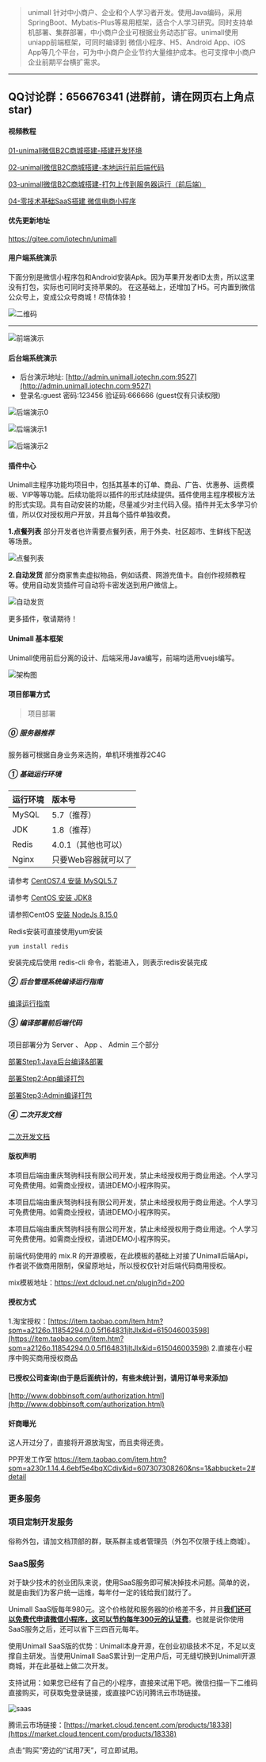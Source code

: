 > unimall 针对中小商户、企业和个人学习者开发。使用Java编码，采用SpringBoot、Mybatis-Plus等易用框架，适合个人学习研究。同时支持单机部署、集群部署，中小商户企业可根据业务动态扩容。unimall使用uniapp前端框架，可同时编译到 微信小程序、H5、Android App、iOS App等几个平台，可为中小商户企业节约大量维护成本。也可支撑中小商户企业前期平台横扩需求。

---
QQ讨论群：656676341 (进群前，请在网页右上角点star)
---

#### 视频教程

[01-unimall微信B2C商城搭建-搭建开发环境](https://www.bilibili.com/video/av85227442/)

[02-unimall微信B2C商城搭建-本地运行前后端代码](https://www.bilibili.com/video/av85237640/)

[03-unimall微信B2C商城搭建-打包上传到服务器运行（前后端）](https://www.bilibili.com/video/av85244186/)

[04-零技术基础SaaS搭建 微信电商小程序](https://www.bilibili.com/video/av85247037/)

#### 优先更新地址

https://gitee.com/iotechn/unimall

#### 用户端系统演示

下面分别是微信小程序包和Android安装Apk。因为苹果开发者ID太贵，所以这里没有打包，实际也可同时支持苹果的。
在这基础上，还增加了H5。可内置到微信公众号上，变成公众号商城！尽情体验！

![二维码](snapshoot/qr.jpg)

---


![前端演示](snapshoot/front.jpg)

#### 后台端系统演示

- 后台演示地址: [http://admin.unimall.iotechn.com:9527](http://admin.unimall.iotechn.com:9527)
- 登录名:guest   密码:123456   验证码:666666 (guest仅有只读权限)

![后端演示0](snapshoot/backend0.png)

![后端演示1](snapshoot/backend1.png)

![后端演示2](snapshoot/backend2.png)


#### 插件中心

Unimall主程序功能均项目中，包括其基本的订单、商品、广告、优惠券、运费模板、VIP等等功能。后续功能将以插件的形式陆续提供。插件使用主程序模板方法的形式实现。具有自动安装的功能，尽量减少对主代码入侵。插件并无太多学习价值，所以仅对授权用户开放，并且每个插件单独收费。

**1.点餐列表**   部分开发者也许需要点餐列表，用于外卖、社区超市、生鲜线下配送等场景。

![点餐列表](snapshoot/plugin-menulist.jpg)

**2.自动发货**  部分商家售卖虚拟物品，例如话费、网游充值卡。自创作视频教程等。使用自动发货插件可自动将卡密发送到用户微信上。

![自动发货](snapshoot/plugin-autoship.jpg)

更多插件，敬请期待！

#### Unimall 基本框架

Unimall使用前后分离的设计、后端采用Java编写，前端均适用vuejs编写。

![架构图](snapshoot/framework.png)

#### 项目部署方式

>项目部署

##### ⓪ 服务器推荐
服务器可根据自身业务来选购，单机环境推荐2C4G

##### ① 基础运行环境

| 运行环境 | 版本号 |
|:--------|:--------|
|  MySQL   |  5.7（推荐）   |
|  JDK   |  1.8（推荐）   |
|  Redis   |  4.0.1（其他也可以）   |
|  Nginx  |  只要Web容器就可以了  |

请参考 [CentOS7.4 安装 MySQL5.7](https://github.com/iotechn/document-basic/blob/master/CentOS7.4_Install_MySQL5.7.md)

请参考 [CentOS 安装 JDK8](https://github.com/iotechn/document-basic/blob/master/CentOS_Install_JDK8.md)

请参照CentOS [安装 NodeJs 8.15.0](https://github.com/iotechn/document-basic/blob/master/CentOS_Install_NodeJS_8.15.0.md)

Redis安装可直接使用yum安装 
	
	yum install redis

安装完成后使用 redis-cli 命令，若能进入，则表示redis安装完成

##### ② 后台管理系统编译运行指南

[编译运行指南](doc/run.md)

##### ③ 编译部署前后端代码

项目部署分为 Server 、 App 、 Admin 三个部分

[部署Step1:Java后台编译&部署](doc/server.md)

[部署Step2:App编译打包](doc/app.md)

[部署Step3:Admin编译打包](doc/admin.md)

##### ④ 二次开发文档

[二次开发文档](doc/2develop.md)

#### 版权声明

本项目后端由重庆驽驹科技有限公司开发，禁止未经授权用于商业用途。个人学习可免费使用。如需商业授权，请进DEMO小程序购买。

本项目后端由重庆驽驹科技有限公司开发，禁止未经授权用于商业用途。个人学习可免费使用。如需商业授权，请进DEMO小程序购买。

本项目后端由重庆驽驹科技有限公司开发，禁止未经授权用于商业用途。个人学习可免费使用。如需商业授权，请进DEMO小程序购买。

前端代码使用的 mix.R 的开源模板，在此模板的基础上对接了Unimall后端Api，作者说不做商用限制，保留原地址，所以授权仅针对后端代码商用授权。

mix模板地址：https://ext.dcloud.net.cn/plugin?id=200

#### 授权方式

1.淘宝授权：[https://item.taobao.com/item.htm?spm=a2126o.11854294.0.0.5f164831jltJlx&id=615046003598](https://item.taobao.com/item.htm?spm=a2126o.11854294.0.0.5f164831jltJlx&id=615046003598)
2.直接在小程序中购买商用授权商品

#### 已授权公司查询(由于是后面统计的，有些未统计到，请用订单号来添加)

[http://www.dobbinsoft.com/authorization.html](http://www.dobbinsoft.com/authorization.html)


#### 奸商曝光

这人开过分了，直接将开源放淘宝，而且卖得还贵。

PP开发工作室
https://item.taobao.com/item.htm?spm=a230r.1.14.4.6ebf5e4bqXCdiv&id=607307308260&ns=1&abbucket=2#detail

### 更多服务

### 项目定制开发服务

俗称外包，请加文档顶部的群，联系群主或者管理员（外包不仅限于线上商城）。

### SaaS服务

对于缺少技术的创业团队来说，使用SaaS服务即可解决掉技术问题。简单的说，就是由我们为客户统一运维，每年付一定的钱给我们就行了。

Unimall SaaS版每年980元。这个价格就和服务器的价格差不多，并且<u>**我们还可以免费代申请微信小程序，这可以节约每年300元的认证费**</u>。也就是说你使用SaaS服务之后，还可以省下三四百元每年。

使用Unimall SaaS版的优势：Unimall本身开源，在创业初级技术不足，不足以支撑自主研发。当使用Unimall SaaS累计到一定用户后，可无缝切换到Unimall开源商城，并在此基础上做二次开发。

支持试用：如果您已经有了自己的小程序，直接来试用下吧。微信扫描一下二维码直接购买，可获取免登录链接，或直接PC访问腾讯云市场链接。

![saas](snapshoot/saas.png)

腾讯云市场链接：[https://market.cloud.tencent.com/products/18338](https://market.cloud.tencent.com/products/18338)

点击“购买”旁边的“试用7天”，可立即试用。



